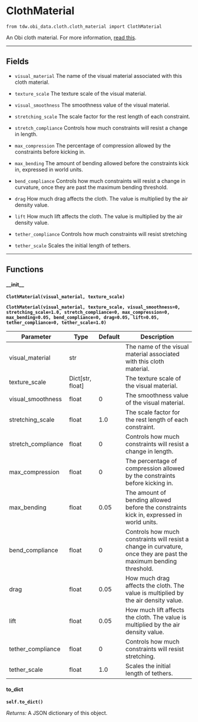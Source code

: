 # ClothMaterial

`from tdw.obi_data.cloth.cloth_material import ClothMaterial`

An Obi cloth material. For more information, [read this](http://obi.virtualmethodstudio.com/tutorials/clothsetup.html).

***

## Fields

- `visual_material` The name of the visual material associated with this cloth material.

- `texture_scale` The texture scale of the visual material.

- `visual_smoothness` The smoothness value of the visual material.

- `stretching_scale` The scale factor for the rest length of each constraint.

- `stretch_compliance` Controls how much constraints will resist a change in length.

- `max_compression` The percentage of compression allowed by the constraints before kicking in.

- `max_bending` The amount of bending allowed before the constraints kick in, expressed in world units.

- `bend_compliance` Controls how much constraints will resist a change in curvature, once they are past the maximum bending threshold.

- `drag` How much drag affects the cloth. The value is multiplied by the air density value.

- `lift` How much lift affects the cloth. The value is multiplied by the air density value.

- `tether_compliance` Controls how much constraints will resist stretching

- `tether_scale` Scales the initial length of tethers.

***

## Functions

#### \_\_init\_\_

**`ClothMaterial(visual_material, texture_scale)`**

**`ClothMaterial(visual_material, texture_scale, visual_smoothness=0, stretching_scale=1.0, stretch_compliance=0, max_compression=0, max_bending=0.05, bend_compliance=0, drag=0.05, lift=0.05, tether_compliance=0, tether_scale=1.0)`**

| Parameter | Type | Default | Description |
| --- | --- | --- | --- |
| visual_material |  str |  | The name of the visual material associated with this cloth material. |
| texture_scale |  Dict[str, float] |  | The texture scale of the visual material. |
| visual_smoothness |  float  | 0 | The smoothness value of the visual material. |
| stretching_scale |  float  | 1.0 | The scale factor for the rest length of each constraint. |
| stretch_compliance |  float  | 0 | Controls how much constraints will resist a change in length. |
| max_compression |  float  | 0 | The percentage of compression allowed by the constraints before kicking in. |
| max_bending |  float  | 0.05 | The amount of bending allowed before the constraints kick in, expressed in world units. |
| bend_compliance |  float  | 0 | Controls how much constraints will resist a change in curvature, once they are past the maximum bending threshold. |
| drag |  float  | 0.05 | How much drag affects the cloth. The value is multiplied by the air density value. |
| lift |  float  | 0.05 | How much lift affects the cloth. The value is multiplied by the air density value. |
| tether_compliance |  float  | 0 | Controls how much constraints will resist stretching. |
| tether_scale |  float  | 1.0 | Scales the initial length of tethers. |

#### to_dict

**`self.to_dict()`**

_Returns:_  A JSON dictionary of this object.

